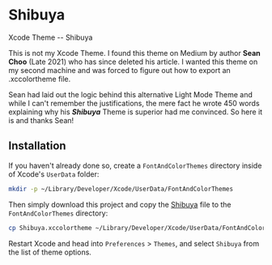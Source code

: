 # Shibuya
Xcode Theme -- Shibuya

This is not my Xcode Theme.  I found this theme on Medium by author **Sean Choo** (Late 2021) who has since deleted his article.  I wanted this theme on my second machine and was forced to figure out how to export an .xccolortheme file.

Sean had laid out the logic behind this alternative Light Mode Theme and while I can't remember the justifications, the mere fact he wrote 450 words explaining why his **_Shibuya_** Theme is superior had me convinced.  So here it is and thanks Sean!

## Installation

If you haven't already done so, create a `FontAndColorThemes` directory inside of Xcode's `UserData` folder:

```sh
mkdir -p ~/Library/Developer/Xcode/UserData/FontAndColorThemes
```

Then simply download this project and copy the [Shibuya](./Shibuya.xccolortheme) file to the `FontAndColorThemes` directory:

```sh
cp Shibuya.xccolortheme ~/Library/Developer/Xcode/UserData/FontAndColorThemes/
```


Restart Xcode and head into `Preferences` > `Themes`, and select `Shibuya` from the list of theme options.
